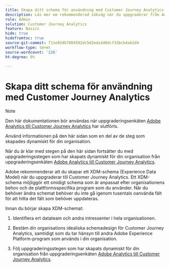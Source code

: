 ```yaml
---
title: Skapa ditt schema för användning med Customer Journey Analytics
description: Läs mer om rekommenderad sökväg när du uppgraderar från Adobe Analytics till Customer Journey Analytics
role: Admin
solution: Customer Journey Analytics
feature: Basics
hide: true
hidefromtoc: true
source-git-commit: 711e92db7084592dc562eda3d0dcf33bcb4a62d4
workflow-type: tm+mt
source-wordcount: '226'
ht-degree: 0%

---
```


# Skapa ditt schema för användning med Customer Journey Analytics

>[!NOTE]
>
>Den här dokumentationen bör användas när uppgraderingsenkäten [Adobe Analytics till Customer Journey Analytics](https://gigazelle.github.io/cja-ttv/) har slutförts.
> 
>Använd informationen på den här sidan som en del av de steg som skapades dynamiskt för din organisation.
>
>När du är klar med stegen på den här sidan fortsätter du med uppgraderingsstegen som har skapats dynamiskt för din organisation från uppgraderingsenkäten [Adobe Analytics till Customer Journey Analytics](https://gigazelle.github.io/cja-ttv/).

Adobe rekommenderar att du skapar ett XDM-schema (Experience Data Model) när du uppgraderar till Customer Journey Analytics. Ett XDM-schema möjliggör ett smidigt schema som är anpassat efter organisationens behov och de plattformsspecifika program som du använder. När du behöver ändra schemat behöver du inte gå igenom tusentals oanvända fält för att hitta det fält som behöver uppdateras.

Innan du börjar skapa XDM-schemat:

1. Identifiera ert datateam och andra intressenter i hela organisationen.

1. Bestäm din organisations idealiska schemadesign för Customer Journey Analytics, samtidigt som du tar hänsyn till andra Adobe Experience Platform-program som används i din organisation.

1. Följ uppgraderingsstegen som har skapats dynamiskt för din organisation från uppgraderingsenkäten [Adobe Analytics till Customer Journey Analytics](https://gigazelle.github.io/cja-ttv/).

